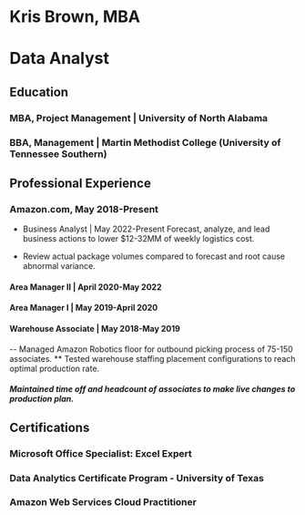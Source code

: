 # Kris Brown, MBA

# Data Analyst
## Education
### MBA, Project Management | University of North Alabama 
### BBA, Management | Martin Methodist College (University of Tennessee Southern)

## Professional Experience
### Amazon.com, May 2018-Present
- Business Analyst | May 2022-Present
 Forecast, analyze, and lead business actions to lower $12-32MM of weekly logistics cost.
* Review actual package volumes compared to forecast and root cause abnormal variance.

#### Area Manager II | April 2020-May 2022
#### Area Manager I | May 2019-April 2020
#### Warehouse Associate | May 2018-May 2019
-- Managed Amazon Robotics floor for outbound picking process of 75-150 associates.
** Tested warehouse staffing placement configurations to reach optimal production rate. 
##### Maintained time off and headcount of associates to make live changes to production plan.


## Certifications
### Microsoft Office Specialist: Excel Expert
### Data Analytics Certificate Program - University of Texas
### Amazon Web Services Cloud Practitioner
